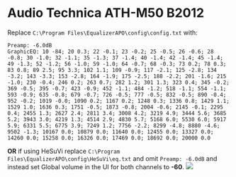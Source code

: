 # Audio Technica ATH-M50 B2012
Replace `C:\Program Files\EqualizerAPO\config\config.txt` with:
```
Preamp: -6.0dB
GraphicEQ: 10 -84; 20 0.3; 22 -0.1; 23 -0.2; 25 -0.5; 26 -0.6; 28 -0.8; 30 -1.0; 32 -1.1; 35 -1.3; 37 -1.4; 40 -1.4; 42 -1.4; 45 -1.4; 49 -1.3; 52 -1.2; 56 -1.0; 59 -1.0; 64 -0.7; 68 -0.3; 73 0.2; 78 0.3; 83 0.8; 89 2.5; 95 3.3; 102 1.1; 109 -0.9; 117 -2.1; 125 -2.8; 134 -3.2; 143 -3.3; 153 -2.8; 164 -1.9; 175 -2.5; 188 -2.2; 201 -1.6; 215 -1.0; 230 -0.4; 246 0.2; 263 0.7; 282 1.2; 301 1.3; 323 0.4; 345 -0.2; 369 -0.5; 395 -0.7; 423 -0.9; 452 -1.1; 484 -1.2; 518 -1.1; 554 -1.1; 593 -0.9; 635 -0.8; 679 -0.7; 726 -0.5; 777 -0.5; 832 -0.5; 890 -0.4; 952 -0.2; 1019 -0.0; 1090 0.2; 1167 0.2; 1248 0.3; 1336 0.8; 1429 1.1; 1529 1.0; 1636 0.3; 1751 -0.5; 1873 -0.8; 2004 -0.6; 2145 -0.1; 2295 0.4; 2455 1.3; 2627 2.4; 2811 3.4; 3008 4.2; 3219 4.9; 3444 5.6; 3685 5.2; 3943 3.0; 4219 1.3; 4514 2.9; 4830 5.7; 5168 6.0; 5530 6.0; 5917 5.9; 6331 5.5; 6775 3.9; 7249 1.2; 7756 -2.2; 8299 -4.8; 8880 -4.6; 9502 -1.3; 10167 0.0; 10879 0.0; 11640 0.0; 12455 0.0; 13327 0.0; 14260 0.0; 15258 0.0; 16326 0.0; 17469 0.0; 18692 0.0; 20000 0.0
```
**OR** if using HeSuVi replace `C:\Program Files\EqualizerAPO\config\HeSuVi\eq.txt` and omit `Preamp: -6.0dB` and instead set Global volume in the UI for both channels to **-60**.
![](https://raw.githubusercontent.com/jaakkopasanen/AutoEq/master/results/Headphone.com/innerfidelity/onear/Audio%20Technica%20ATH-M50%20B2012/Audio%20Technica%20ATH-M50%20B2012.png)
